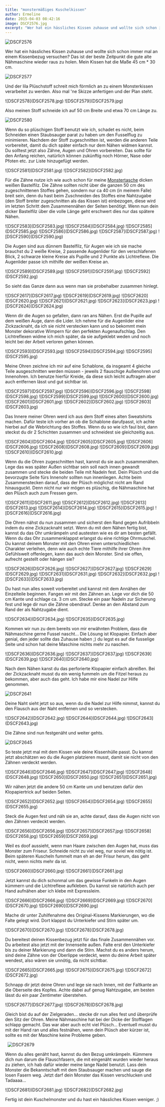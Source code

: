 ```yaml
---
title: "monstermäßiges Kuschelkissen"
author: Ermeline
date: 2015-04-03 08:42:16
image: DSCF2576.jpg
excerpt: "Wer hat ein hässliches Kissen zuhause und wollte sich schon immer mal an einem Kissenbezug versuchen? Das ist der beste Zeitpunkt die gute alte Nähmaschine wieder raus zu holen."
---
```


![DSCF2576](DSCF2576.jpg)

Wer hat ein hässliches Kissen zuhause und wollte sich schon immer mal an einem Kissenbezug versuchen? Das ist der beste Zeitpunkt die gute alte Nähmaschine wieder raus zu holen. Mein Kissen hat die Maße 45 cm \* 30 cm.


![DSCF2577](DSCF2577.jpg)

Und der lila Plüschstoff schreit mich förmlich an zu einem Monsterkissen verarbeitet zu werden. Also mal 'ne Skizze anfertigen und der Plan steht.


<div class="slideshow_landscape">
![DSCF2578](DSCF2578.jpg)
![DSCF2579](DSCF2579.jpg)
</div>

Also meinen Stoff schneide ich auf 50 cm Breite und etwa 70 cm Länge zu.


![DSCF2580](DSCF2580.jpg)

Wenn du so plüschigen Stoff benutzt wie ich, schadet es nicht, beim Schneiden einen Staubsauger parat zu haben um den Fusselflug zu minimieren. Nachdem der Stoff zugeschnitten ist, werden die anderen Teile vorbereitet, damit du dich später einfach nur dem Nähen widmen kannst. Du solltest jetzt also Zähne, Augen und Ohren vorbereiten. Das sollte für den Anfang reichen, natürlich können zukünftig noch Hörner, Nase oder Pfoten etc. zur Liste hinzugefügt werden.


<div class="slideshow_landscape">
![DSCF2581](DSCF2581.jpg)
![DSCF2582](DSCF2582.jpg)
</div>

Für die Zähne nutze ich wie auch schon für meine [Monstertasche](http://flauschiversum.de/2014/12/mobile-monster-macht-man-selbst/ "mobile Monster macht man selbst") dicken weißen Bastelfilz. Die Zähne sollten nicht über die ganzen 50 cm des zugeschnittenen Stoffes gehen, sondern nur ca 40 cm (in meinem Falle) breit sein, denn du hast beim Zuschneiden des Stoffes eine Nahtzugabe (den Stoff breiter zugeschnitten als das Kissen ist) einbezogen, diese wird im letzten Schritt dem Zusammennähen der Seiten benötigt. Wenn nun dein dicker Bastelfilz über die volle Länge geht erschwert dies nur das spätere Nähen.


<div class="slideshow_landscape">
![DSCF2583](DSCF2583.jpg)
![DSCF2584](DSCF2584.jpg)
![DSCF2585](DSCF2585.jpg)
![DSCF2586](DSCF2586.jpg)
![DSCF2587](DSCF2587.jpg)
![DSCF2590](DSCF2590.jpg)
</div>

Die Augen sind aus dünnem Bastelfilz, für Augen wie ich sie mache brauchst du 2 weiße Kreise, 2 passende Augenlider für den verschlafenen Blick, 2 schwarze kleine Kreise als Pupille und 2 Punkte als Lichtreflexe. Die Augenlider passe ich mithilfe der weißen Kreise an.


<div class="slideshow_landscape">
![DSCF2589](DSCF2589.jpg)
![DSCF2591](DSCF2591.jpg)
![DSCF2592](DSCF2592.jpg)
</div>

So sieht das Ganze dann aus wenn man sie probehalber zusammen hinlegt.


<div class="slideshow_landscape">
![DSCF2617](DSCF2617.jpg)
![DSCF2619](DSCF2619.jpg)
![DSCF2620](DSCF2620.jpg)
![DSCF2621](DSCF2621.jpg)
![DSCF2623](DSCF2623.jpg)
![DSCF2624](DSCF2624.jpg)
</div>

Wenn dir die Augen so gefallen, dann ran ans Nähen. Erst die Pupille auf dem weißen Auge, dann die Lider. Ich nehme für die Augenlider eine Zickzacknaht, da ich sie nicht verstecken kann und so bekommt mein Monster dekorative Wimpern für den perfekten Augenaufschlag. Den Lichtreflexen widme ich mich später, da sie aufgeklebt weden und noch leicht bei der Arbeit verloren gehen können.


<div class="slideshow_landscape">
![DSCF2593](DSCF2593.jpg)
![DSCF2594](DSCF2594.jpg)
![DSCF2595](DSCF2595.jpg)
</div>

Meine Ohren zeichne ich mir auf eine Schablone, da insgeamt 4 gleiche Teile ausgeschnitten werden müssen - jeweils 2 flauschige Außenohren und Innenohren. Ich benutze hierfür Kreide, da diese sich leicht auftragen aber auch entfernen lässt und gut sichtbar ist.


<div class="slideshow_landscape">
![DSCF2597](DSCF2597.jpg)
![DSCF2596](DSCF2596.jpg)
![DSCF2598](DSCF2598.jpg)
![DSCF2599](DSCF2599.jpg)
![DSCF2600](DSCF2600.jpg)
![DSCF2601](DSCF2601.jpg)
![DSCF2602](DSCF2602.jpg)
![DSCF2603](DSCF2603.jpg)
</div>

Das Innere meiner Ohren werd ich aus dem Stoff eines alten Sweatshirts machen. Dafür teste ich vorher an ob die Schablone darufpasst, ich achte hierbei auf die Webrichtung des Stoffes. Wenn du so wie ich faul bist, dann steckst du dir 2 Schichten zusammen und schneidest sie gleichzeitig aus.


<div class="slideshow_landscape">
![DSCF2604](DSCF2604.jpg)
![DSCF2605](DSCF2605.jpg)
![DSCF2606](DSCF2606.jpg)
![DSCF2608](DSCF2608.jpg)
![DSCF2609](DSCF2609.jpg)
![DSCF2610](DSCF2610.jpg)
</div>

Wenn du die Ohren zugeschnitten hast, kannst du sie auch zusammenähen. Lege das was später Außen sichtbar sein soll nach innen gewandt zusammen und stecke die beiden Teile mit Nadeln fest. Dein Plüsch und die bevorzugte Seite fürs Innenohr sollten nun innenliegen. Achte beim Zusammenstecken darauf, dass der Plüsch möglichst nicht am Rand hinausguckt. Denn nicht nur wir mögen es plüschig, die Nähmaschine hat den Plüsch auch zum Fressen gern.


<div class="slideshow_landscape">
![DSCF2611](DSCF2611.jpg)
![DSCF2612](DSCF2612.jpg)
![DSCF2613](DSCF2613.jpg)
![DSCF2614](DSCF2614.jpg)
![DSCF2615](DSCF2615.jpg)
![DSCF2616](DSCF2616.jpg)
</div>

Die Ohren nähst du nun zusammen und sicherst den Rand gegen Aufribbeln indem du eine Zickzacknaht setzt. Wenn du mit dem Nähen fertig bist, kannst du das Ohr umkrämpeln und austesten wie es dir am besten gefällt. Wenn du das Ohr zusammenklappst erlangst du eine richtige Ohrmuschel. Du kannst deinem Monster mit den Ohren einen unterschiedlichen Charakter verleihen, denn wie auch echte Tiere mithilfe ihrer Ohren ihre Gefühlswelt offenlegen, kann das auch dein Monster. Sind sie offen, aufrecht gestellt oder hängen sie?


<div class="slideshow_landscape">
![DSCF2626](DSCF2626.jpg)
![DSCF2627](DSCF2627.jpg)
![DSCF2629](DSCF2629.jpg)
![DSCF2631](DSCF2631.jpg)
![DSCF2632](DSCF2632.jpg)
![DSCF2633](DSCF2633.jpg)
</div>

Du hast nun alles soweit vorbereitet und kannst mit dem Annähen der Einzelteile beginnen. Fangen wir mit den Zähnen an. Lege vor dich die 50 cm Kante und schlage ca. 3 cm um. Stecke ein paar Nadeln zur Sicherung fest und lege dir nun die Zähne obendrauf. Denke an den Abstand zum Rand der als Nahtzugabe dient.


<div class="slideshow_landscape">
![DSCF2634](DSCF2634.jpg)
![DSCF2635](DSCF2635.jpg)
</div>

Kommen wir nun zu dem bereits von mir erwähnten Problem, dass die Nähmaschine gerne Fussel nascht... Die Lösung ist Klopapier. Einfach aber genial, den jeder sollte das Zuhause haben ;) du legst es auf die fusselige Seite und schon hat deine Maschine nichts mehr zu naschen.  


<div class="slideshow_landscape">
![DSCF2636](DSCF2636.jpg)
![DSCF2637](DSCF2637.jpg)
![DSCF2639](DSCF2639.jpg)
![DSCF2640](DSCF2640.jpg)
</div>

Nach dem Nähen kanst du das perforierte Klopapier einfach abreißen. Bei der Zickzacknaht musst du ein wenig fummeln um die Fitzel heraus zu bekommen, aber auch das geht. Ich habe mir eine Nadel zur Hilfe genommen.


![DSCF2641](DSCF2641.jpg)

Deine Naht sieht jetzt so aus, wenn du die Nadel zur Hilfe nimmst, kannst du den Flausch aus der Naht entfernen und so verstecken.


<div class="slideshow_landscape">
![DSCF2642](DSCF2642.jpg)
![DSCF2644](DSCF2644.jpg)
![DSCF2643](DSCF2643.jpg)
</div>

Die Zähne sind nun festgenäht und weiter gehts.


![DSCF2645](DSCF2645.jpg)

So teste jetzt mal mit dem Kissen wie deine Kissenhülle passt. Du kannst jetzt abschätzen wo du die Augen platzieren musst, damit sie nicht von den Zähnen verdeckt werden.


<div class="slideshow_landscape">
![DSCF2646](DSCF2646.jpg)
![DSCF2647](DSCF2647.jpg)
![DSCF2648](DSCF2648.jpg)
![DSCF2650](DSCF2650.jpg)
![DSCF2651](DSCF2651.jpg)
</div>

Wir nähen jetzt die andere 50 cm Kante um und benutzen dafür den Klopapiertrick auf beiden Seiten.


<div class="slideshow_landscape">
![DSCF2652](DSCF2652.jpg)
![DSCF2654](DSCF2654.jpg)
![DSCF2655](DSCF2655.jpg)
</div>

Steck die Augen fest und näh sie an, achte darauf, dass die Augen nicht von den Zähnen verdeckt werden.


<div class="slideshow_landscape">
![DSCF2656](DSCF2656.jpg)
![DSCF2657](DSCF2657.jpg)
![DSCF2658](DSCF2658.jpg)
![DSCF2659](DSCF2659.jpg)
</div>

Weil es doof aussieht, wenn man Haare zwischen den Augen hat, muss das Monster zum Friseur. Schneide nicht zu viel weg, nur soviel wie nötig ist. Beim späteren Kuscheln fummelt man eh an der Frisur herum, das geht nicht, wenn nichts mehr da ist.


<div class="slideshow_landscape">
![DSCF2660](DSCF2660.jpg)
![DSCF2661](DSCF2661.jpg)
</div>

Jetzt kannst du dich schonmal um das gewisse Funkeln in den Augen kümmern und die Lichtreflexe aufkleben. Du kannst sie natürlich auch per Hand aufnähen aber ich klebe mit Expressleim.


<div class="slideshow_landscape">
![DSCF2666](DSCF2666.jpg)
![DSCF2669](DSCF2669.jpg)
![DSCF2670](DSCF2670.jpg)
![DSCF2690](DSCF2690.jpg)
</div>

Mache dir unter Zuhilfenahme des Original-Kissens Markierungen, wo die Falte gelegt wird. Dort klappst du Unterkiefer und Stirn später um.


<div class="slideshow_landscape">
![DSCF2670](DSCF2670.jpg)
![DSCF2678](DSCF2678.jpg)
</div>

Du bereitest deinen Kissenbezug jetzt für das finale Zusammennähen vor. Du arbeitest also jetzt mit der Innenseite außen. Falte erst den Unterkiefer bis zu deiner Markierung und dann die Stirn. Machst du es anders herum, sind deine Zähne von der Oberlippe verdeckt, wenn du deine Arbeit später wendest, also wären sie unnötig, da nicht sichtbar.


<div class="slideshow_landscape">
![DSCF2665](DSCF2665.jpg)
![DSCF2675](DSCF2675.jpg)
![DSCF2672](DSCF2672.jpg)
</div>

Schnapp dir jetzt deine Ohren und lege sie nach Innen, mit der Faltkante an die Oberseite des Kopfes. Achte dabei auf genug Nahtzugabe, am besten lässt du ein paar Zentimeter überstehen.


<div class="slideshow_landscape">
![DSCF2677](DSCF2677.jpg)
![DSCF2678](DSCF2678.jpg)
</div>

Gleich bist du auf der Zielgeraden... stecke dir nun alles fest und überprüfe den Sitz der Ohren. Meine Nähmaschine hat bei der Dicke der Stofflagen schlapp gemacht. Das war aber auch echt viel Plüsch... Eventuell musst du mit der Hand ran und alles festnähen, wenn dein Plüsch aber kürzer ist, sollte es mit der Maschine keine Probleme geben.

 
![DSCF2679](DSCF2679.jpg)

Wenn du alles genäht hast, kannst du den Bezug umkrämpeln. Kümmere dich nun darum die Flauschfasern, die mit eingenäht wurden wieder heraus zu ziehen, ich hab dafür wieder meine lange Nadel benutzt. Lass dein Monster die Bekanntschaft mit dem Staubsauger machen und sauge die losen Fasern weg. Jetzt darf dein Monster das Kissen verschlucken und Tadaaaa...


<div class="slideshow_landscape">
![DSCF2681](DSCF2681.jpg)
![DSCF2682](DSCF2682.jpg)
</div>

Fertig ist dein Kuschelmonster und du hast ein hässliches Kissen weniger. ;)
